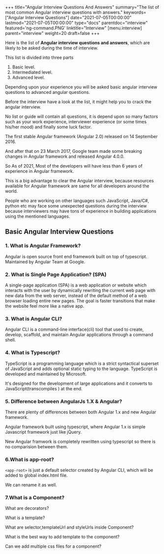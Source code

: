 +++
title="Angular Interview Questions And Answers"
summary="The list of most common Angular interview questions with answers."
keywords=["Angular Interview Questions"]
date="2021-07-05T00:00:00"
lastmod="2021-07-05T00:00:00"
type="docs"
parentdoc="interview"
featured='ng-command.PNG'
linktitle="Interview"
[menu.interview]
parent="interview"
weight=20
draft=false
+++

Here is the list of **Angular interview questions and answers**, which are likely to be asked during the time of interview. 

This list is divided into three parts 

1. Basic level. 
2. Intermediated level.
3. Advanced level.

Depending upon your experience you will be asked basic angular interview questions to advanced angular questions.

Before the interview have a look at the list, it might help you to crack the angular interview.

No list or guide will contain all questions, it is depend upon so many factors such as your work experience, interviewer experience (or some times his/her mood) and finally some luck factor. 

The first stable Angular framework (Angular 2.0) released on 14 September 2016. 

And after that on 23 March 2017, Google team made some breaking changes in Angular framework and released Angular 4.0.0. 

So As of 2021, Most of the developers will have less than 6 years of experience in Angular framework.

This is a big advantage to clear the Angular interview, because resources available for Angular framework are same for all developers around the world.

People who are working on other languages such JavaScript, Java/C#, python etc may face some unexpected questions during the interview because interviewers may have tons of experience in building applications using the mentioned languages. 

## Basic Angular Interview Questions

### 1. What is Angular Framework?

Angular is open source front end framework built on top of typescript. Maintained by Angular Team at Google.  

### 2. What is Single Page Application? (SPA)

A single-page application (SPA) is a web application or website which interacts with the user by dynamically rewriting the current web page with new data from the web server, instead of the default method of a web browser loading entire new pages. The goal is faster transitions that make the website feel more like a native app.

### 3. What is Angular CLI?

Angular CLI is a command-line interface(cli) tool that used to create, develop, scaffold, and maintain Angular applications through a command shell.

### 4. What is Typescript?

TypeScript is a programming language which is a strict syntactical superset of JavaScript and adds optional static typing to the language. TypeScript is  developed and maintained by Microsoft. 

It's designed for the development of large applications and it converts to JavaScript(transcompiles ) at the end.

### 5. Difference between AngularJs 1.X & Angular?

There are plenty of differences between both Angular 1.x and new Angular framework. 

Angular framework built using typescript, where Angular 1.x is simple Javascript framework just like jQuery.

New Angular framwork is completely rewritten using typescript so there is no comparision between them.

### 6.What is app-root?

`<app-root>` is just a default selector created by Angular CLI, which will be added to global index.html file.

We can rename it as well.

### 7.What is a Component?

What are decorators?

What is a template?

What are selector,templateUrl and styleUrls inside Component?

What is the best way to add template to the component?

Can we add multiple css files for a component?



